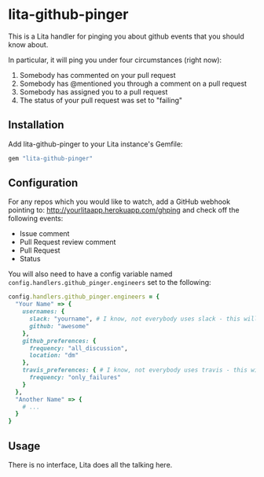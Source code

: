 # lita-github-pinger

This is a Lita handler for pinging you about github events that you should know about.

In particular, it will ping you under four circumstances (right now):

1. Somebody has commented on your pull request
2. Somebody has @mentioned you through a comment on a pull request
3. Somebody has assigned you to a pull request
4. The status of your pull request was set to "failing"

## Installation

Add lita-github-pinger to your Lita instance's Gemfile:

``` ruby
gem "lita-github-pinger"
```

## Configuration

For any repos which you would like to watch, add a GitHub webhook pointing to: http://yourlitaapp.herokuapp.com/ghping and check off the following events:

- Issue comment
- Pull Request review comment
- Pull Request
- Status


You will also need to have a config variable named `config.handlers.github_pinger.engineers` set to the following:

```ruby
config.handlers.github_pinger.engineers = {
  "Your Name" => {
    usernames: {
      slack: "yourname", # I know, not everybody uses slack - this will still work.
      github: "awesome"
    },
    github_preferences: {
      frequency: "all_discussion",
      location: "dm"
    },
    travis_preferences: { # I know, not everybody uses travis - this will still work.
      frequency: "only_failures"
    }
  },
  "Another Name" => {
    # ...
  }
}
```

## Usage

There is no interface, Lita does all the talking here.
